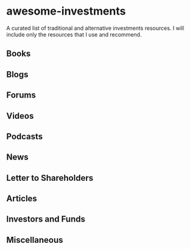 # awesome-investments

A curated list of traditional and alternative investments resources.
I will include only the resources that I use and recommend.

## Books

## Blogs

## Forums

## Videos

## Podcasts

## News

## Letter to Shareholders

## Articles

## Investors and Funds

## Miscellaneous

